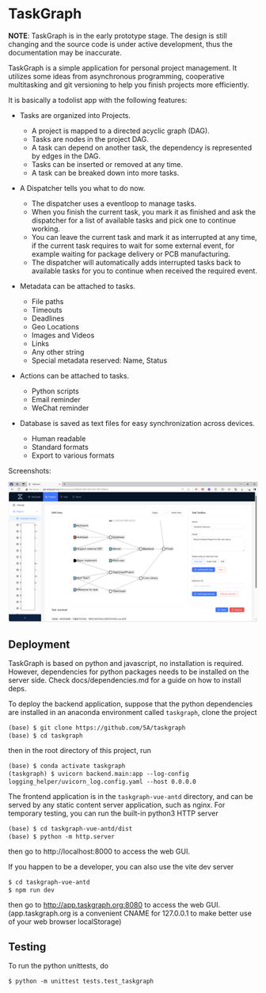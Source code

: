 # TaskGraph

**NOTE**: TaskGraph is in the early prototype stage. The design is still changing and the source code is under active development, thus the documentation may be inaccurate.

TaskGraph is a simple application for personal project management.
It utilizes some ideas from asynchronous programming, cooperative multitasking and git versioning to help you finish projects more efficiently.

It is basically a todolist app with the following features:

- Tasks are organized into Projects.

  - A project is mapped to a directed acyclic graph (DAG).
  - Tasks are nodes in the project DAG.
  - A task can depend on another task, the dependency is represented by edges in the DAG.
  - Tasks can be inserted or removed at any time.
  - A task can be breaked down into more tasks.

- A Dispatcher tells you what to do now.

  - The dispatcher uses a eventloop to manage tasks.
  - When you finish the current task, you mark it as finished and ask the dispatcher for a list of available tasks and pick one to continue working.
  - You can leave the current task and mark it as interrupted at any time, if the current task requires to wait for some external event, for example waiting for package delivery or PCB manufacturing.
  - The dispatcher will automatically adds interrupted tasks back to available tasks for you to continue when received the required event.

- Metadata can be attached to tasks.

  - File paths
  - Timeouts
  - Deadlines
  - Geo Locations
  - Images and Videos
  - Links
  - Any other string
  - Special metadata reserved: Name, Status

- Actions can be attached to tasks.

  - Python scripts
  - Email reminder
  - WeChat reminder

- Database is saved as text files for easy synchronization across devices.
  - Human readable
  - Standard formats
  - Export to various formats

Screenshots:

![Project View](docs/screenshots/project_view.png?raw=true "Project View")

## Deployment

TaskGraph is based on python and javascript, no installation is required.
However, dependencies for python packages needs to be installed on the server side.
Check docs/dependencies.md for a guide on how to install deps.

To deploy the backend application, suppose that the python dependencies are installed in an anaconda environment called `taskgraph`, clone the project

    (base) $ git clone https://github.com/5A/taskgraph
    (base) $ cd taskgraph

then in the root directory of this project, run

    (base) $ conda activate taskgraph
    (taskgraph) $ uvicorn backend.main:app --log-config logging_helper/uvicorn_log.config.yaml --host 0.0.0.0

The frontend application is in the `taskgraph-vue-antd` directory, and can be served by any static content server application, such as nginx.
For temporary testing, you can run the built-in python3 HTTP server

    (base) $ cd taskgraph-vue-antd/dist
    (base) $ python -m http.server

then go to http://localhost:8000 to access the web GUI.

If you happen to be a developer, you can also use the vite dev server

    $ cd taskgraph-vue-antd
    $ npm run dev

then go to http://app.taskgraph.org:8080 to access the web GUI. (app.taskgraph.org is a convenient CNAME for 127.0.0.1 to make better use of your web browser localStorage)

## Testing

To run the python unittests, do

    $ python -m unittest tests.test_taskgraph
